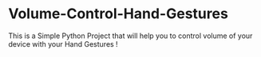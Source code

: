 # Volume-Control-Hand-Gestures
This is a Simple Python Project that will help you to control volume of your device with your Hand Gestures !
